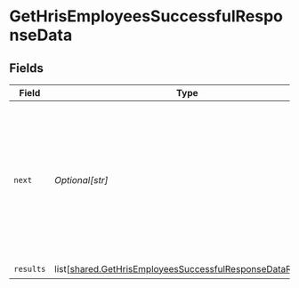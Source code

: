 # GetHrisEmployeesSuccessfulResponseData


## Fields

| Field                                                                                                                                   | Type                                                                                                                                    | Required                                                                                                                                | Description                                                                                                                             |
| --------------------------------------------------------------------------------------------------------------------------------------- | --------------------------------------------------------------------------------------------------------------------------------------- | --------------------------------------------------------------------------------------------------------------------------------------- | --------------------------------------------------------------------------------------------------------------------------------------- |
| `next`                                                                                                                                  | *Optional[str]*                                                                                                                         | :heavy_check_mark:                                                                                                                      | Cursor string that can be passed to the `cursor` query parameter to get the next page. If this is `null`, then there are no more pages. |
| `results`                                                                                                                               | list[[shared.GetHrisEmployeesSuccessfulResponseDataResults](undefined/models/shared/gethrisemployeessuccessfulresponsedataresults.md)]  | :heavy_check_mark:                                                                                                                      | N/A                                                                                                                                     |